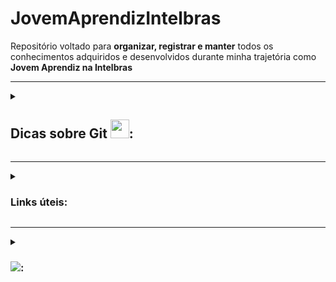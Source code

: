 # JovemAprendizIntelbras
<p> 
  Repositório voltado para <b>organizar, registrar e manter</b> todos os conhecimentos adquiridos e desenvolvidos durante minha trajetória como <b>Jovem Aprendiz na     Intelbras</b>
</p>

<hr>
<details>
<summary><h2>Dicas sobre Git <img src='https://git-scm.com/images/logos/downloads/Git-Icon-1788C.svg' width=30px>:</h2></summary

<h3>Motivo para utilizar versionadores de código (como o Git):</h3>

-> organizar, distribuir e gerenciar várias versões de um software de forma eficiente

<hr>

<h3>Estrutura Inicial do Git:</h3>
<ol>
  <li><b>git clone</b> => cria um clone do projeto (repositório) em nossa máquina local
  <li><b>git add .</b> => realiza a inclusão ou modificação dos arquivos no diretório local, preparando ele para ser entregue ao servidor remoto (commit -> push)
  <li><b>git commit</b> => confirma e salva as alterações para preparar para o envio (git commit -m 'mensagem', para formalizar os commits
  <li><b>git push</b> => envia ao repositório remoto Git (sobe as alterações ao repositorio no GitHub)
</ol>

<hr>

<h3>Estrutura Normal do Git:</h3>
<ol>
  <li><b>git pull</b> => busca e baixa o último conteudo salvo e atualizado do repositorio remoto (substitui o git clone)
  <li>Mesmo processo que antes (add -> commit -> push)
</ol>
<hr>

<h3>Outras infos:</h3>

<ul>
  <li>Ramo principal e padrão => main
  <li>Repositório => local ou nuvem
</ul>

<hr>

<h3>Mais comandos:</h3>
<ul>
  <li><b>git branch</b> => realizar operações com branches (criar, listar, renomear ou excluir)<br>
      link: https://blog.betrybe.com/git/git-branch/#1
  <li><b>git checkout</b> => alterar a branch ou restaurar arquivos (da pra usar o 'git checkout -b <nome branch>' para criar e já entrar nessa nova branch (ramificação) criada)<br>
link: https://blog.betrybe.com/git/git-checkout/#1
  <li><b>git status</b> => dá todas as informações necessárias sobre a branch atual.
  <li><b>git reset</b> => desfaz alterações (commits)
  <li><b>git rm</b> => remove arquivos
  <li><b>git mv</b> => move arquivos
</ul>
</details>
	
<hr>
	
<details>
<summary><h3>Links úteis:</h3></summary>
<ul>
  <li>https://comandosgit.github.io/
  <li>https://www.freecodecamp.org/portuguese/news/10-comandos-do-git-que-todo-desenvolvedor-deveria-conhecer/
  <li>https://medium.com/@rafaelpiresvb/programação-reativa-com-reactivex-no-swift-e-kotlin-71e8a78fe07f
  <li>https://replit.com/@LucasSGonza
  <li>https://updatedcode.wordpress.com/2016/06/13/3-swift-colecoes-e-tuplas/
  <li>https://www.hackingwithswift.com/example-code/system/how-do-you-read-from-the-command-line
  <li>https://developer.apple.com/documentation/swift/array/foreach(_:)
  <li>https://www.youtube.com/playlist?list=PLJ0AcghBBWShgIH122uw7H9T9-NIaFpP-
  <li>https://www.codecademy.com/learn/learn-swift/modules/learn-swift-hello-world/cheatsheet
  <li>https://app.becas-santander.com/pt-BR/program/bolsas-santander-santander-bootcamp-2023
</ul>
</details>
	
<hr>
    
<details>
<summary><h3><img src="https://img.shields.io/badge/swift-F54A2A?style=for-the-badge&logo=swift&logoColor=white" width: "17px">:</h3></summary>

<h3>Links:</h3>
<ul>
	<li>https://www.codingame.com/playgrounds/66493/swift---variaveis-tipos-tuplas-enumeracoes-e-operadores
	<li>https://macmagazine.com.br/sobre/quaddro-macmagazine/
	<li>https://tiagoaguiar.co/xcode-shortcuts-teclas-de-atalho#:~:text=cmd%20%2B%20%5B%20%3A%3A%20unindent&text=Um%20bom%20desenvolvedor%20de%20software,atalho%20dentro%20do%20seu%20Xcode
	<li>https://www.tutorialspoint.com/swift-program-to-get-input-from-the-user#
	<li>https://www.codecademy.com/learn/learn-swift/modules/learn-swift-hello-world/cheatsheet
</ul>
	
<hr>

<h3>Características</h3>
<ul>
	<li> tipagem => tipo da variável é definido baseado no 1º valor que ela receber. Uma vez definido o tipo, este não poderá ser modificado
	<li> ' ; ' é opcional
	<li> "Xcode" => IDE oficial desenvolvida pela apple para desenvolvimento de SWIFT
	<li> readLine() -> funciona quase como o scan.nextLine() do Scanner do Java (utiliza do conceito de opcionais)
	<li> usar { } em métodos
</ul>
<pre>
usar ‘ _ ‘ (underline) significa que o valor não é necessário ser citado. Exemplo:
		
* for _ in 0…2 { print(‘Ola Mundo’) } —> irá simplesmente realizar o código do loop 3x
* func calcMedia (_ nota1: Double, _ nota2: Double ) { //codigo }
	
(nesse caso, por padrao as funções em swift utilizam de ‘label’ (tag/identificador) para cada parâmetro, 
ou seja, utlizando o ‘ _ ‘,vc retira a necessidade de, quando for chamar a função, ter que colocar as labels 
(no caso os nomes utilizados, no exemplo citado sendo nota1, nota2))

‘ ?? ‘ —> utiliza-se quando a variável é do tipo opcional, dessa forma, após as ??, coloca-se um valor padrão para a mesma.

	This operator is generally used to provide a default value when an expression or variable produces an 		optional result. for ex:
		let i: Int? = 5
		let j: Int? = nil

		let value1 = i ?? 9 //value1 will be 5 non-optional
		let value2 = j ?? 9 //value2 will be 9 non-optional

	You can chain multiple of these operators as such:
		let value3 = j ?? i ?? 9 //value3 will be 5 non-optional
</pre>
	
* Concatenação => 
	<pre>
	print (“Média: “, media) => usar + da erro. O “+” iria concatenar apenas se tudo fosse String.
	Dica: utilizamos “\(valor)” para inserirmos o valor de uma variável ou constante dentro de uma string (Interpolação).
	</pre>
	
<hr>

<h3>Sobre a linguagem</h3>

* Tipos de variáveis:
	* Var => variable variável (valor pode ser alterado)
	* Let => variable constante (valor não pode ser alterado)

<hr>

<h3>Tipos de Dados:</h3>
<ul>
	<li>Int
	<li>Double
	<li>String
	<li>Boolean
	<li>Character (char) => precisa ser declarado explícitamente (ex => var umChar: Character = “a”);
</ul>
	
<hr>

<h3>Tipos de declaração:</h3>
<pre>
ex: 
* let num; —> num = 1
* let num = 1;
* let num: Int = 2; 
</pre>
	
<hr>

<h3>Conversão de dados (type casting):</h3>
<pre>
Sintaxe: tipoDado(variável);
Ex:
Let x = 10;
Let name = String(x)
print(name) —> “10”
</pre>
	
* Como dito la nas “Características”, a tipagem é ‘automática’, mas definir o tipo da variável da 3º forma é de certa forma mais didática, facilitando o entendimento do código.

<hr>

<h3>Operadores Lógicos:</h3>
	
* No geral, igual as outras linguagens (<,>,//, ==, !=, !, +=, -=, …, &&, ||)
* https://docs.swift.org/swift-book/documentation/the-swift-programming-language/basicoperators/

<hr>

<h3>Condições:</h3>
<ul>
	<li>If, if/else, else if, switch => igual as outras linguagens
	<li>Operador ternário: sintaxe => 	expressão ? valor-seTrue : valor-seFalse;
</ul>
<hr>

<h3>Comentarios:</h3>
	
* Igual Java ( // ou /* */ )

<hr>

<h3>Tuplas:</h3>

* Sintaxe padrão => let numbers = (1,2,3)
* Funciona semelhante como uma matriz em Java (uma ‘variável’ ou um espaço de memória que agrupa vários valores, podendo ser de tipos distintos ou não)

* Sintaxe de criação com a mesma lógica das variáveis (pode definir o tipo explicitamente ou não)
* Caso for definir o tipo, precisa ser para cada item da tupla (oq talvez não seja tão produtivo), visto que cada item é “único” (a tupla serve simplesmente para armazenar)
* Pode ser inicializado vazia

* Por padrão, cada item da tupla pode ser acessado pelo seu índice, mas é possível atribuir ‘nomes’ para cada item (somente se o tipo não estiver declarado)=> let coords = (lat: 22.1, lng: 27.6)

<hr>

<h3>Array:</h3>

* Sintaxe padrão => let numbers = [1,2,3]

* Possuí a sintaxe de criação de uma matriz em Java (utilizando colchetes) e compartilha da característica de conter apenas valores de um MESMO TIPO
* Nesse sentido, caso queira definir o tipo de dado da Array durante a criação dela, basta definir somente uma vez, diferentemente da Tupla, que caso for definir o tipo, precisa ser para cada valor contido nela.
* Pode ser inicializado vazia

Alguns métodos usuais (alguns funcionam para tuplas tbm):
- append() -> adiciona na Array
- removeAll() -> auto-explicativo
- isEmpty -> auto-explicative
- count -> verifica tamanho da lista (igual o lenght ou size)
- contais() -> verifica na Array se existe o elemento indicado no parâmetro
- first -> access o primeiro elemento da Array
- insert(‘item’, at: ‘índice’) -> insere um elemento no índice indicado
- remove(at: ‘indice’) -> remove o item da Array no índice indicado
- removeLast() -> auto-explicativo mas remove o ultimo item da Array
- swapAt(0,1) -> meio auto-explicativo mas ele troca os elementos de posição (vc indica quais serão trocados)

https://developer.apple.com/documentation/swift/sequence/filter(_:) <br>
https://developer.apple.com/documentation/swift/array/map(_:)-87c4d <br>

<hr>

<h3>Dictionary:</h3>

https://www.codecademy.com/learn/learn-swift/modules/learn-swift-dictionaries/cheatsheet#:~:text=To%20remove%20a%20key%2Dvalue,removeAll()%20to%20a%20dictionary <br>

* Funciona muito semelhante a uma Array, mas utiliza do conceito de chave-valor (key-value), semelhante a um JSON
* É necessário definir na criação o tipo da chave e do valor
* Possuí métodos da mesma forma que Array, possuindo alguns métodos até idênticos, mas no geral os métodos realmente “são os mesmos” que na Array, mas atualizados para a sintaxe do dictionary.
* Os retornos dos valores sempre são como Opcionais

* Usos gerais:

    - Sintaxe de criação: 
	
		var products: [tipoChave : tipoValor] = [ : ] —> iniciando vazia

    - CRUD valores (sempre atento ao tipo da chave e do valor):
		* CREATE ja na criação do dicionario  —> var products: [Int : String] = [1 : “Fone de ouvido”]
		* CREATE/UPDATE normal —> products[1] = “Fone de ouvido”
		* MÉTODO CREATE/UPDATE —> dictionary.updateValue(valor, forKey: chave) —> add or update a key-value
		
		* DELETE meio estranho —> products[0] = nil —> nil significa a ausência de valor
		* MÉTODO DELETE mais legal —> removeValue(forKey: 0) —> a partir da chave informada, remove o item

		* READ de chave —> for key in products.key { print(key) }
		* READ de valor  —> for val in products.values { print(val) }
		* READ key-value —> for (key, value) in products { print (“chave: \(key), valor: \(valor)” }
	
<hr>

<h3>Sets:</h3>

* Semelhante a um Array, mas não permite itens repetidos
* Igualmente a Array, permite apenas 1 tipo (coleção de dados únicos de mesmo tipo)
	
* Sintaxe padrao —> 	var newSet: Set<tipo> = [ ]
	
* Sua utilização me parece mais específica do que em relação aos demais tipos de dados, além de talvez necessitar de um maior contexto para utilizá-la
<pre>
- Ex:

//simulando a Mega-sena

var numbers = 6
var result: Set<Int> = [ ]

while (numbers > 0) {
	let generated = Int.random (in: 1…60) //método que gera numeros aleatorios a partir do range definido
	let res = result.insert(generated) //só irá inserir no Set se o número gerado não for repetido
	if (res.inserted) {
		numbers - -
	}
}
</pre>

<hr>

<h3>Laços de Repetição:</h3>
<ul>
	<li>While => sintaxe padrão, igual em Java e JS (verifica a condição, dps executa o bloco de código)
	<li>Repeat/while => igual o do/while (execute o bloco de código, dps verifica a condição)
	<li>Sequências (ranges) => controlam o for
</ul>
<pre>
ex: 
let range = 0…5 // inclusive (incluí tudo)
let r = 0..<5 // exclusive (não incluí o limite)
</pre>

* for-in
<ul>
	<li>sintaxe 1=> for i in x...y { }
	<li>i => variável padrão, é imutável (let)
	<li> O for em swift utiliza bem da questão dos parâmetros genéricos, ent a variável i é somente uma opção para tal.
</ul>

<pre>
-> é possível utilizar da cláusula ‘where’ para colocar uma condição no loop. ex:

		for i in 1...10 where i % 2 == 0 { print(i) }
	
-> No geral, o loop for é mais fácil de interpretar traduzindo-o. ex:
	
	let sequencia = 1…5
	for num in sequencia {
		print(num) //exibira todos os itens de ‘sequencia’ 	}

-> sintaxe mais padrão ainda => 

	for item in items { 		// Do this 	}

-> nessa sintaxe, deixa mais claro a possibilidade de utilizar do for para iterar uma Array, da mesma forma que um forEach(). A vantagem do for, seria da possibilidade de iterar por uma Array de Array’s, ou seja, cada item da Array a ser iterada é uma outra Array
</pre>
	
https://www.programiz.com/swift-programming/for-in-loop <br>
https://www.appypie.com/loops-swift-how-to <br>
https://www.hackingwithswift.com/sixty/4/1/for-loops <br>

<hr>

<h3>BREAK e CONTINUE</h3>
<ul>
	<li>break —> utilizado para literalmente quebrar/parar algo, geralmente uma iteração em um loop ou no caso de utilizar de switch/case, por exemplo. Quando utilizado em loops, muito comum ser utilizado dentro de if’s (verificações), para não ser necessário validar tudo de algo (array por ex) quando já satisfez oq era procurado
	<li> continue —> pula uma iteração e passa para a próxima instrução ou bloco de código. Facilita quando uti
</ul>

<hr>

<h3>Functions:</h3>

* Muito semelhante às sintaxe dos métodos em Java e das functions em JavaScript, só muda o prefixo: func nomeFuncao () { }

* Da mesma forma que em Java, os parâmetros precisam de nome + tipo
* Se for utilizar do ‘return’ é necessário definir o tipo do retorno, mesma lógica que em Java, mas o tipo do retorno é definido após os parâmetros, da seguinte forma:
		func calcMedia (nota1: Double, nota2: Double) -> Double { }

* Por padrão, caso for omitido, o return é vazio
* Nos parâmetros, os nomes das ‘variaveis de parâmetro’ funcionam como labels, ou seja, caso não for utilizado um ‘ _ ‘ antes do nome da variavel, na hora de chamar o método e passar os argumentos, seria necessário citar os labels. EX:
		calcMedia(nota1: 7, nota2: 10)

<hr>

<h3>Closure:</h3>

https://www.programiz.com/swift-programming/closures <br>

* Funciona quase como uma Arroy function em JavaScript, no sentido de que a Closure é uma função resumida
<pre>
EX:

closure:							function
{ (a: Int, b: Int) -> Int in				func somar (a: Int, b: Int) -> Int {
   a + b								return a + b
}								}

-> Características:
	- pode ou não receber parâmetros
	- não é necessário uma palavra chave para declarar uma closure (como existe nas functions)
	- a declaração consiste nas { }
	- Sintaxe padrao: { (parametro) -> tipoRetorno in //codigo } 
	- o ‘in’ funciona como uma “—>” em JS
	- o ’—>’ serve para separar os parâmetros do tipo de retorno 
	- Pode ser passada como parâmetro de outras funções (callback function), como em um map por exemplo
</pre>

<hr>

<h3>Opcionais:</h3>
	
* Uma condição dada aos tipos de varíaveis na qual permite a ausência de valor (nil)
* resumidademente, permite valores nulos (tipo nulo [nil]) a variáveis , com tipos declarados (String, Int, Double, ...), visto que normalmente isso não seria permitido (ex: atribuir nil a uma variável que espera um valor Int)
	
* sintaxe =>  var variavel: tipoVariavel? , ex: let nota: Int?
	
* Como esse tipo de variável permite valores nulos, é necessário fazer algo para que, caso tente acessar um valor nulo, o programa nao dê problema. Para isso, existem 2 respostas padrão:
<pre>
	- Definir um valor padrão, caso ainda esteja como nil => ?? valor padrão , ex: var numbers = total ?? 60 
	(funciona como um if: caso tenha valor, seguirá utilizando o valor normalmente. Caso ainda esteja nil, utiliza o valor padrão)
	
	- Forçar um unwrapp na variável => 
	. usado quando temos certeza de que a variável, mesmo que opcional, terá um valor informado (e não será nil) durante a compilação
	. utiliza ! ao fim da variável
</pre>

* CUIDADO => caso seja passado um nil e seja usado ! para forçar, o programa dará fatal error. Para não acontecer este problema, existem maneiras de verificar se realmente é possível forçar um desembrulo da variável:
	
* <b>if let</b> <i>variavel</i> => faz uma verificação if para ver se a variável possuí valor.
	
	sintaxe => if let product = dict[id] { return product } else { return "nenhum produto encontrado" }
	
* <b>guard let</b> <i>variavel</i> => muito semelhante ao 'if let' mas realiza as operações em ordem trocada: primeiro verifica o erro, para ent seguir com o sucesso (true)
	
	sintaxe => guard let product = dict[id] else { return "nenhum produto encontrado" } return product

* QUANDO USAR => semelhante ao NOT NULL em SQL, ou seja, geralmente utilizado após verificar se é necessário ou não existir um valor. In fact, esse é um dos motivos para existir esse tipo, visto que serve para tratar, por exemplo, valores nulos vindo de um BD, visto que no BD podem existir campos que permitem serem nulos, fazendo com que em nosso sistema realizassemos a mesma lógica, definindo algumas variáveis como <i>opcionais</i>.
	
<hr>
	
<h3>Type Casting:</h3>
	
* utilizado para detecer o tipo dos objetos (como o TypeOf em JS), mas também se determinada classe faz parte de uma determinada hierarquia, por exemplo.
	
* 2 operadores => IS , AS (relativamente intuitivos)
	
- IS => funciona como um if, no caso como se fosse uma afirmação, que retornará um booleano
	ex: nota is Double //true
	    nome is Int //false
	
- AS => funciona como uma atribuição (como em SQL), no caso indicando um tipo para a variável/objeto caso este não esteja explícito. É utilizado juntamente dos operadores '!' e '?', assim como nas opcionais
	ex: nome as! String //forçar o desempacotamento (usado quando se tem certeza do tipo da variável)
	    email as? String   //tentará mudar o tipo para String, mas retornará nil caso não consiga

<hr>

https://www.youtube.com/watch?v=pgHzqTXwkLI&t=6s <br>
	
<h3>Enum:</h3>

* Basicamente é uma lista de itens. Contudo, cada item é um 'case' (o mesmo utilizado em swift), logo, podem ser atribuídos códigos para cada case utilizando um switch (fora da estrutura do enum)
	
* O tipo do enum não precisa necessariamente ser especificado, além dele poder armazenar valores de qualquer tipo e os tipos destes valores poderem ser diferentes para cada membro do enum (logo, deve-se avaliar se vale a pena limitar o tipo do enum ou de seus case's)
	
	- Life hack: se definir a enum para Int e nos cases não definirmos uma sequencia, os valores serão auto-incrementais (ex: enum Dia: Int { case Domingo = 1, Segunda, Terça, .... } Dia.Segunda.rawValue //2
	
* <i>Raw Value</i> => 'método' para pegar o valor do case
* Ao inves do rawValue, pode ser mais adequado utilizar um switch self
	
* Motivos para utilizar;
 --> Reduzir linhas de códigos ao simplesmente pegar o case e seu rawValue <br>
 --> Definir nomes para variáveis que serão utilizadas várias vezes (agilizando seus acessos), e que possuem valores padrões<br>
	
* É do tipo 'Reference Type', assim como as 'Class'
	
<hr>
	
https://www.youtube.com/watch?v=tKSNjg9Cb_g&list=PLZPWdr0WUuJ93mjCDaxLM8ZOi_5BwG7iC&index=6 <br>
	
<h3>Struct:</h3>

* Muito semelhante ao conceito de classes de Java e JS, mas é mais simples, visto que o Struct não permite herança, além de existir um 'class' em Swift, ent deve-se tomar cuidado para não misturar os conceitos
* Outra diferença para as classes, é que o Struct trabalha com o tipo VALOR. Nesse sentido, é possível criar apenas uma instância de objeto e dps criar novas variáveis e atribuir o VALOR sendo o primeiro objeto instanciado.
* Em resumo, os objetos do tipo Struct, não são necessariamente únicos, pois podem ser feitas CÓPIAS de um único objeto criado
* Logo, é do tipo 'Value Type', assim como Arrays, Dictionarys, Tuplas

* sintaxe => 		let player1 = Player()

<hr>
	
<h3>Class:</h3>

* De forma geral, são os mesmos conceitos, técnicas e lógicas de classes das vistas em Java.
	
* Trabalham com REFERÊNCIA, ou seja, cada instância será um local da memória diferente, portanto deve-se atentar ao modo de como será instanciado um objeto (visto que pode ser feita REFERÊNCIA ao mesmo local de memória). De modo geral, o processo é o seguinte: 
	
	1. instânciar um objeto (ex: let jogador1 = Jogador())
	2. caso eu queira instanciar um novo objeto da class Jogador, eu devo instanciar novamente um novo objeto, e não tentar fazer o seguinte:
	
	let jogador2 = jogador1 
	
	(nesse caso, tanto jogador1 quanto jogador2 estao fazendo REFERÊNCIA ao mesmo espaço de memória e, portanto, ao mesmo objeto. Logo, qualquer alteração das propriedades desse objeto serão observadas em ambas as variáveis)	
	
* sintaxe => 		var pessoa : Pessoa = Pessoa()
	
<hr>	
	
<h3>Semelhanças e Diferenças entre 'Class' e 'Struct'</h3>	
	
* Tanto em Struct quanto em Class, deve-se atentar a 2 casos (pelo que eu ja vi agr ja deu cagada kk):
* Caso nao definir um valor inicial para um atributo, deve ser criado um metodo inicializador (construtor)
* Nao pode criar um metodo construtor vazio -> visto que esse conceito acontece quando definimos valores iniciais aos atributos, permitindo que instanciemos um objeto sem ter que definir seus atributos logo de cara
* Se nao quiser criar um metodo construtor, deve-se definir um valor inicial para cada atributo (geralmente é tipo "", 0, ...)
	
* Método Inicializador (mesmo conceito do método construtor de Java)
	- sintaxe: 	init (parameters) {
			   statements	
			}
	
————
	
<b>Encapsulamento</b> 
	
* Mesmo conceito de Java, ent serve pra definir os tipos de acesso às classes, propriedades e métodos
	
Tipos:
* public – Permite acesso a qualquer outro elemento.
* internal – Permite acesso apenas dentro da própria classe e nas classes herdeiras.
* private – Permite acesso apenas dentro da classe na qual foi declarada.
	
OBS:
* por padrão, o nível de encapsulamento é internal.
* o encapsulamento do Swift funciona apenas se a classe e sua instância estiverem em arquivos separados.

————
	
<b>'willSet' e 'didSet'</b>

* Os observadores 'didSet' e 'willSet' provêm uma maneira de responder corretamente quando uma propriedade tem seu valor definido/alterado. 
* O observador willSet é chamado antes de o valor ser atribuído a uma propriedade
* O observador didSet é chamado depois de uma propriedade ter recebido um valor.
	
————
	
<b>Herança</b>
	
* Mesmo princípio das outras linguagens, portanto permite o compartilhamento (herança/herdar) os métodos e atributos entre classes
	
* sintaxe => 		classeFilha : classePai
	
* é como se vc estivesse atribuindo a uma classeFilha ser do tipo da classePai
* <i>IMPORTANTE:</i> A subclasse pode ter suas próprias propriedades e métodos, e estes não podem ser acessados pela superclasse, já que o fluxo da herança é sempre da superclasse para a subclasse
	
<b>Polimorsfismo</b>

* Novamente, funciona a partir do mesmo princípio das outras linguagens, então é a propriedade que permite a subClasse (classeFilha) sobrescrever métodos e propriedades de uma superClasse (classePai)	
* Tanto em Swift quanto em Java utiliza-se da mesma palavra reservada: <i>override</i>
* Novamente igual em Java, em Swift existe a palavra reservada <i>final</i> para definir como "final"/irretocável um atributo ou método
	
————
	
</details>
